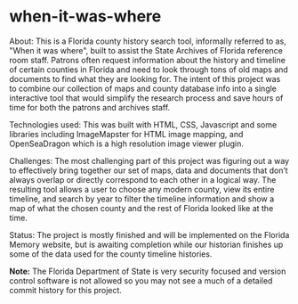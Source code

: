 # when-it-was-where

About: 
This is a Florida county history search tool, informally referred to as, "When it was where", built to assist the State Archives of Florida reference room staff. Patrons often request information about the history and timeline of certain counties in Florida and need to look through tons of old maps and documents to find what they are looking for. The intent of this project was to combine our collection of maps and county database info into a single interactive tool that would simplify the research process and save hours of time for both the patrons and archives staff. 

Technologies used: 
This was built with HTML, CSS, Javascript and some libraries including ImageMapster for HTML image mapping, and OpenSeaDragon which is a high resolution image viewer plugin. 

Challenges: 
The most challenging part of this project was figuring out a way to effectively bring together our set of maps, data and documents that don’t always overlap or directly correspond to each other in a logical way. The resulting tool allows a user to choose any modern county, view its entire timeline, and search by year to filter the timeline information and show a map of what the chosen county and the rest of Florida looked like at the time. 

Status:
The project is mostly finished and will be implemented on the Florida Memory website, but is awaiting completion while our historian finishes up some of the data used for the county timeline histories.

<b>Note:</b> 
The Florida Department of State is very security focused and version control software is not allowed so you may not see a much of a detailed commit history for this project.
